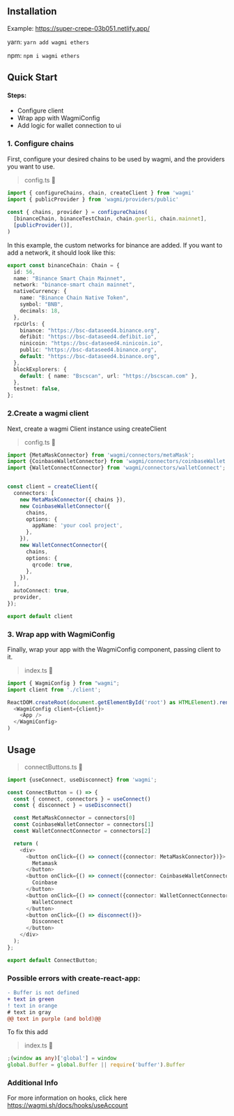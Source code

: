## Installation
Example: https://super-crepe-03b051.netlify.app/

yarn: 
```yarn add wagmi ethers```

npm:
```npm i wagmi ethers```

## Quick Start

#### Steps:
- Configure client
- Wrap app with WagmiConfig
- Add logic for wallet connection to ui

### 1. Configure chains
   
First, configure your desired chains to be used by wagmi, and the providers you want to use.

> config.ts 🔵

```typescript
import { configureChains, chain, createClient } from 'wagmi'
import { publicProvider } from 'wagmi/providers/public'
 
const { chains, provider } = configureChains(
  [binanceChain, binanceTestChain, chain.goerli, chain.mainnet],
  [publicProvider()],
)
```

In this example, the custom networks for binance are added. If you want to add a network, it should look like this:

```typescript
export const binanceChain: Chain = {
  id: 56,
  name: "Binance Smart Chain Mainnet",
  network: "binance-smart chain mainnet",
  nativeCurrency: {
    name: "Binance Chain Native Token",
    symbol: "BNB",
    decimals: 18,
  },
  rpcUrls: {
    binance: "https://bsc-dataseed4.binance.org",
    defibit: "https://bsc-dataseed4.defibit.io",
    ninicoin: "https://bsc-dataseed4.ninicoin.io",
    public: "https://bsc-dataseed4.binance.org",
    default: "https://bsc-dataseed4.binance.org",
  },
  blockExplorers: {
    default: { name: "Bscscan", url: "https://bscscan.com" },
  },
  testnet: false,
};
```

### 2.Create a wagmi client

Next, create a wagmi Client instance using createClient

> config.ts 🔵

```typescript
import {MetaMaskConnector} from 'wagmi/connectors/metaMask';
import {CoinbaseWalletConnector} from 'wagmi/connectors/coinbaseWallet';
import {WalletConnectConnector} from 'wagmi/connectors/walletConnect';


const client = createClient({
  connectors: [
    new MetaMaskConnector({ chains }),
    new CoinbaseWalletConnector({
      chains,
      options: {
        appName: 'your cool project',
      },
    }),
    new WalletConnectConnector({
      chains,
      options: {
        qrcode: true,
      },
    }),
  ],
  autoConnect: true,
  provider,
});

export default client
```

### 3. Wrap app with WagmiConfig
Finally, wrap your app with the WagmiConfig component, passing client to it.

> index.ts 🔵

```typescript jsx
import { WagmiConfig } from "wagmi";
import client from './client';

ReactDOM.createRoot(document.getElementById('root') as HTMLElement).render(
  <WagmiConfig client={client}>
    <App /> 
  </WagmiConfig>
)
```

## Usage

> connectButtons.ts 🔵

```typescript jsx
import {useConnect, useDisconnect} from 'wagmi';

const ConnectButton = () => {
  const { connect, connectors } = useConnect()
  const { disconnect } = useDisconnect()

  const MetaMaskConnector = connectors[0]
  const CoinbaseWalletConnector = connectors[1]
  const WalletConnectConnector = connectors[2]

  return (
    <div>
      <button onClick={() => connect({connector: MetaMaskConnector})}>
        Metamask
      </button>
      <button onClick={() => connect({connector: CoinbaseWalletConnector})}>
        Coinbase
      </button>
      <button onClick={() => connect({connector: WalletConnectConnector})}>
        WalletConnect
      </button>
      <button onClick={() => disconnect()}>
        Disconnect
      </button>
    </div>
  );
};

export default ConnectButton;
```

### Possible errors with create-react-app:
```diff
- Buffer is not defined
+ text in green
! text in orange
# text in gray
@@ text in purple (and bold)@@
```

To fix this add
> index.ts 🔵

```typescript 
;(window as any)['global'] = window
global.Buffer = global.Buffer || require('buffer').Buffer
```

### Additional Info
For more information on hooks, click here https://wagmi.sh/docs/hooks/useAccount
